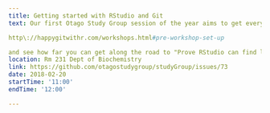 ```yaml
---
title: Getting started with RStudio and Git
text: Our first Otago Study Group session of the year aims to get everyone up and running with RStudio and GitHub integration, and able to communicate via the popular team messaging application, Slack.  Before the meeting we’ll post a link to a GitHub repository containing the code and files for the lesson so that you can follow along. Prior to Tuesday, it would be great if everyone could have a look at Section 3.1 from\:

http\://happygitwithr.com/workshops.html#pre-workshop-set-up

and see how far you can get along the road to "Prove RStudio can find local Git” (the last bullet point in Section 3.1).  For those of you that have completed the Software Carpentry sessions on Git, you will hopefully already have a working Git installation (and a GitHub account), and thus already be some way through the checklist.  If you run into trouble, don’t worry - that's what Study Group is for!
location: Rm 231 Dept of Biochemistry
link: https://github.com/otagostudygroup/studyGroup/issues/73
date: 2018-02-20
startTime: '11:00'
endTime: '12:00'

---
```


